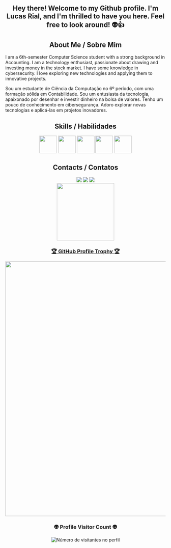 
<div align="center">
  <h2><b>  Hey there! Welcome to my Github profile. I'm Lucas Rial, and I'm thrilled to have you here. Feel free to look around! 👽👍 </b></h2>

</div>
<div align="center">
 <h2><b> About Me / Sobre Mim </b></h2>
</div>
I am a 6th-semester Computer Science student with a strong background in Accounting. I am a technology enthusiast, passionate about drawing and investing money in the stock market. I have some knowledge in cybersecurity. I love exploring new technologies and applying them to innovative projects.

Sou um estudante de Ciência da Computação no 6º período, com uma formação sólida em Contabilidade. Sou um entusiasta da tecnologia, apaixonado por desenhar e investir dinheiro na bolsa de valores. Tenho um pouco de conhecimento em cibersegurança. Adoro explorar novas tecnologias e aplicá-las em projetos inovadores.

<div align="center">
  <h2><b>  Skills / Habilidades </b></h2>
</div>
 
<div align="center">
<img src="https://cdn.jsdelivr.net/gh/devicons/devicon@latest/icons/python/python-original-wordmark.svg" width="55" height="55" />  <img src="https://cdn.jsdelivr.net/gh/devicons/devicon@latest/icons/javascript/javascript-original.svg" width="55" height="55"/>  <img src="https://cdn.jsdelivr.net/gh/devicons/devicon@latest/icons/mysql/mysql-original-wordmark.svg" width="55" height="55"/>  <img src="https://cdn.jsdelivr.net/gh/devicons/devicon@latest/icons/html5/html5-original-wordmark.svg" width="55" height="55"/>  <img src="https://cdn.jsdelivr.net/gh/devicons/devicon@latest/icons/csharp/csharp-original.svg" width="55" height="55"/>
</div>

<div align="center">
  <h2><b>  Contacts / Contatos </b></h2>
</div>

<div align="center">
<a href="https://www.instagram.com/lucasrialx?igsh=MWE3dTNhbjF4eWZ3bg%3D%3D&utm_source=qr" target="_blank"><img loading="lazy" src="https://img.shields.io/badge/-Instagram-%23E4405F?style=for-the-badge&logo=instagram&logoColor=white" target="_blank"></a>
<a href = "prompt.rial@gmail.com"><img loading="lazy" src="https://img.shields.io/badge/Gmail-D14836?style=for-the-badge&logo=gmail&logoColor=white" target="_blank"></a>
<a href="https://www.linkedin.com/in/lucas-rial-7480311b6?utm_source=share&utm_campaign=share_via&utm_content=profile&utm_medium=ios_app" target="_blank"><img src="https://img.shields.io/badge/-LinkedIn-%230077B5?style=for-the-badge&logo=linkedin&logoColor=white"/></a>
</div>
<div align="center">
<a href="https://github.com/LucasRialx">
<img loading="lazy" height="180em" src="https://github-readme-stats.vercel.app/api/top-langs/?username=LucasRialx&layout=compact&langs_count=7&theme=dracula"/>
</div> 

<div align="center">
  <h3><b> 🏆 GitHub Profile Trophy 🏆 </b></h3>
</div>

<p align="center">
  <a
    href="https://github.com/ryo-ma/github-profile-trophy"
    title="repositório de troféus"
  >
    <img
      width="800"
      src="https://github-profile-trophy.vercel.app/?username=LucasRialx&column=8&theme=darkhub&no-frame=true&no-bg=true"
    />
  </a>
</p>

<div align="center">
  <h3><b> 👽 Profile Visitor Count 👽 </b></h3>
</div>

<p align="center">
  <img
    src="https://profile-counter.glitch.me/LucasRialx/count.svg"
    alt="Número de visitantes no perfil"
  />
</p>

         
